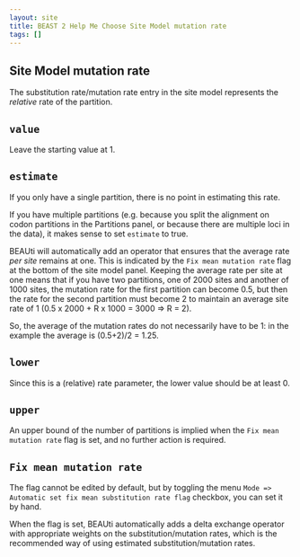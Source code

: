 ```yaml
---
layout: site
title: BEAST 2 Help Me Choose Site Model mutation rate
tags: []
---
```


## Site Model mutation rate

The substitution rate/mutation rate entry in the site model represents the *relative* rate of the partition. 

## `value`

Leave the starting value at 1.

## `estimate`
If you only have a single partition, there is no point in estimating this rate.

If you have multiple partitions (e.g. because you split the alignment on codon partitions in the Partitions panel, or because there are multiple loci in the data), it makes sense to set `estimate` to true. 

BEAUti will automatically add an operator that ensures that the average rate *per site* remains at one. This is indicated by the `Fix mean mutation rate` flag at the bottom of the site model panel. Keeping the average rate per site at one means that if you have two partitions, one of 2000 sites and another of 1000 sites, the mutation rate for the first partition can become 0.5, but then the rate for the second partition must become 2 to maintain an average site rate of 1 (0.5 x 2000 + R x 1000 = 3000 => R = 2). 

So, the average of the mutation rates do not necessarily have to be 1: in the example the average is (0.5+2)/2 = 1.25.

## `lower`

Since this is a (relative) rate parameter, the lower value should be at least 0.


## `upper`

An upper bound of the number of partitions is implied when the `Fix mean mutation rate` flag is set, and no further action is required.


## `Fix mean mutation rate`

The flag cannot be edited by default, but by toggling the menu `Mode => Automatic set fix mean substitution rate flag` checkbox, you can set it by hand.

When the flag is set, BEAUti automatically adds a delta exchange operator with appropriate weights on the substitution/mutation rates, which is the recommended way of using estimated substitution/mutation rates.